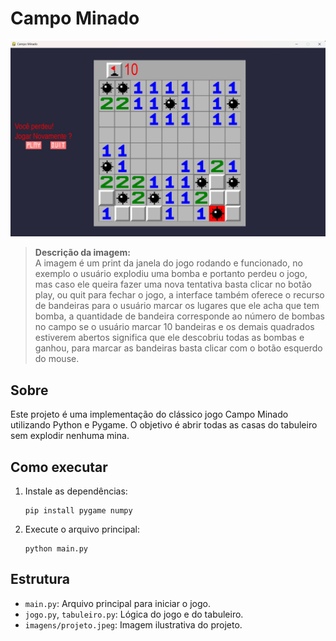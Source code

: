 # Campo Minado

![Projeto Campo Minado](imagens/ProjetoFuncionando.jpeg)

> **Descrição da imagem:**  
> A imagem é um print da janela do jogo rodando e funcionado, no exemplo o usuário explodiu uma bomba e portanto perdeu o jogo, mas caso ele queira fazer uma nova tentativa basta clicar no botão play, ou quit para fechar o jogo, a interface também oferece o recurso de bandeiras para o usuário marcar os lugares que ele acha que tem bomba, a quantidade de bandeira corresponde ao número de bombas no campo se o usuário marcar 10 bandeiras e os demais quadrados estiverem abertos significa que ele descobriu todas as bombas e ganhou, para marcar as bandeiras basta clicar com o botão esquerdo do mouse.

## Sobre

Este projeto é uma implementação do clássico jogo Campo Minado utilizando Python e Pygame. O objetivo é abrir todas as casas do tabuleiro sem explodir nenhuma mina. 
## Como executar

1. Instale as dependências:
   ```
   pip install pygame numpy
   ```
2. Execute o arquivo principal:
   ```
   python main.py
   ```

## Estrutura

- `main.py`: Arquivo principal para iniciar o jogo.
- `jogo.py`, `tabuleiro.py`: Lógica do jogo e do tabuleiro.
- `imagens/projeto.jpeg`: Imagem ilustrativa do projeto.

